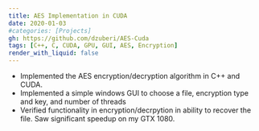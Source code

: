 ```yaml
---
title: AES Implementation in CUDA
date: 2020-01-03
#categories: [Projects]
gh: https://github.com/dzuberi/AES-Cuda
tags: [C++, C, CUDA, GPU, GUI, AES, Encryption]
render_with_liquid: false
---
```

- Implemented the AES encryption/decryption algorithm in C++ and CUDA.
- Implemented a simple windows GUI to choose a file, encryption type and key, and number of threads
- Verified functionality in encryption/decrpytion in ability to recover the file. Saw significant speedup on my GTX 1080.
